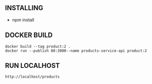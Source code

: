 ## INSTALLING
- npm install

## DOCKER BUILD
```
docker build --tag product:2 .
docker run --publish 80:3000--name products-service-api product:2
```

## RUN LOCALHOST
```
http://localhost/products
```